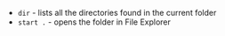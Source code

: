 - ``dir`` - lists all the directories found in the current folder
- ``start .`` - opens the folder in File Explorer
